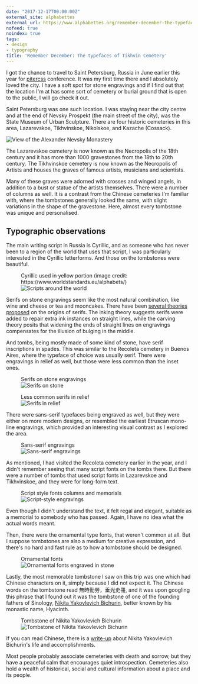 ```yaml
---
date: "2017-12-17T00:00:00Z"
external_site: alphabettes
external_url: https://www.alphabettes.org/remember-december-the-typefaces-of-tikhvin-cemetery/
nofeed: true
noindex: true
tags:
- design
- typography
title: 'Remember December: The typefaces of Tikhvin Cemetery'
---
```

I got the chance to travel to Saint Petersburg, Russia in June earlier this year for [pitercss](https://pitercss.com/) conference. It was my first time there and I absolutely loved the city. I have a soft spot for stone engravings and if I find out that the location I'm at has some sort of cemetery or burial ground that is open to the public, I will go check it out.

Saint Petersburg was one such location. I was staying near the city centre and at the end of Nevsky Prospekt (the main street of the city), was the State Museum of Urban Sculpture. There are four historic cemeteries in this area, Lazarevskoe, Tikhvinskoe, Nikolskoe, and Kazache (Cossack).

<img srcset="/assets/images/posts/tikhvin/river-480.jpg 480w, /assets/images/posts/tikhvin/river-640.jpg 640w, /assets/images/posts/tikhvin/river-960.jpg 960w, /assets/images/posts/tikhvin/river-1280.jpg 1280w" sizes="(max-width: 400px) 100vw, (max-width: 960px) 75vw, 640px" src="/assets/images/posts/tikhvin/river-640.jpg" alt="View of the Alexander Nevsky Monastery" />

The Lazarevskoe cemetery is now known as the Necropolis of the 18th century and it has more than 1000 gravestones from the 18th to 20th century. The Tikhvinskoe cemetery is now known as the Necropolis of Artists and houses the graves of famous artists, musicians and scientists.

Many of these graves were adorned with crosses and winged angels, in addition to a bust or statue of the artists themselves. There were a number of columns as well. It is a contrast from the Chinese cemeteries I'm familiar with, where the tombstones generally looked the same, with slight variations in the shape of the gravestone. Here, almost every tombstone was unique and personalised.

## Typographic observations

The main writing script in Russia is Cyrillic, and as someone who has never been to a region of the world that uses that script, I was particularly interested in the Cyrillic letterforms. And those on the tombstones were beautiful.

<figure>
    <figcaption>Cyrillic used in yellow portion (image credit: https://www.worldstandards.eu/alphabets/)</figcaption>
    <img srcset="/assets/images/posts/tikhvin/world-scripts-480.jpg 480w, /assets/images/posts/tikhvin/world-scripts-640.jpg 640w, /assets/images/posts/tikhvin/world-scripts-960.jpg 960w" sizes="(max-width: 400px) 100vw, (max-width: 960px) 75vw, 640px" src="/assets/images/posts/tikhvin/world-scripts-640.jpg" alt="Scripts around the world" />
</figure>

Serifs on stone engravings seem like the most natural combination, like wine and cheese or tea and mooncakes. There have been [several theories proposed](https://books.google.com.sg/books?id=oHNtDQAAQBAJ&pg=PA24&lpg=PA24&dq=origin+of+serifs&source=bl&ots=kDt23rt6Ds&sig=GLNSxFg6qX8wvnfH3I7y4am_44Y&hl=en&sa=X&ved=0ahUKEwi176_D6NLUAhXEso8KHSIMAJw4ChDoAQg8MAc#v=onepage&q=origin%20of%20serifs&f=false) on the origins of serifs. The inking theory suggests serifs were added to repair extra ink instances on straight lines, while the carving theory posits that widening the ends of straight lines on engravings compensates for the illusion of bulging in the middle.

And tombs, being mostly made of some kind of stone, have serif inscriptions in spades. This was similar to the Recoleta cemetery in Buenos Aires, where the typeface of choice was usually serif. There were engravings in relief as well, but those were less common than the inset ones.

<figure>
    <figcaption>Serifs on stone engravings</figcaption>
    <img srcset="/assets/images/posts/tikhvin/serifs-480.png 480w, /assets/images/posts/tikhvin/serifs-640.png 640w, /assets/images/posts/tikhvin/serifs-960.png 960w" sizes="(max-width: 400px) 100vw, (max-width: 960px) 75vw, 640px" src="/assets/images/posts/tikhvin/serifs-640.png" alt="Serifs on stone" />
</figure>

<figure>
    <figcaption>Less common serifs in relief</figcaption>
    <img srcset="/assets/images/posts/tikhvin/serif-relief-480.png 480w, /assets/images/posts/tikhvin/serif-relief-640.png 640w, /assets/images/posts/tikhvin/serif-relief-960.png 960w" sizes="(max-width: 400px) 100vw, (max-width: 960px) 75vw, 640px" src="/assets/images/posts/tikhvin/serif-relief-640.png" alt="Serifs in relief" />
</figure>

There were sans-serif typefaces being engraved as well, but they were either on more modern designs, or resembled the earliest Etruscan mono-line engravings, which provided an interesting visual contrast as I explored the area.

<figure>
    <figcaption>Sans-serif engravings</figcaption>
    <img srcset="/assets/images/posts/tikhvin/sans-480.png 480w, /assets/images/posts/tikhvin/sans-640.png 640w, /assets/images/posts/tikhvin/sans-960.png 960w" sizes="(max-width: 400px) 100vw, (max-width: 960px) 75vw, 640px" src="/assets/images/posts/tikhvin/sans-640.png" alt="Sans-serif engravings" />
</figure>

As mentioned, I had visited the Recoleta cemetery earlier in the year, and I didn't remember seeing that many script fonts on the tombs there. But there were a number of tombs that used script fonts in Lazarevskoe and Tikhvinskoe, and they were for long-form text.

<figure>
    <figcaption>Script style fonts columns and memorials</figcaption>
    <img srcset="/assets/images/posts/tikhvin/script-480.png 480w, /assets/images/posts/tikhvin/script-640.png 640w, /assets/images/posts/tikhvin/script-960.png 960w" sizes="(max-width: 400px) 100vw, (max-width: 960px) 75vw, 640px" src="/assets/images/posts/tikhvin/script-640.png" alt="Script-style engravings" />
</figure>

Even though I didn't understand the text, it felt regal and elegant, suitable as a memorial to somebody who has passed. Again, I have no idea what the actual words meant.

Then, there were the ornamental type fonts, that weren't common at all. But I suppose tombstones are also a medium for creative expression, and there's no hard and fast rule as to how a tombstone should be designed.

<figure>
    <figcaption>Ornamental fonts</figcaption>
    <img src="/assets/images/posts/tikhvin/ornament.png" alt="Ornamental fonts engraved in stone" />
</figure>

Lastly, the most memorable tombstone I saw on this trip was one which had Chinese characters on it, simply because I did not expect it. The Chinese words on the tombstone read 無時勤勞，垂光史冊, and it was upon googling this phrase that I found out it was the tombstone of one of the founding fathers of Sinology, [Nikita Yakovlevich Bichurin](https://en.wikipedia.org/wiki/Hyacinth_(Bichurin)), better known by his monastic name, Hyacinth.

<figure>
    <figcaption>Tombstone of Nikita Yakovlevich Bichurin</figcaption>
    <img src="/assets/images/posts/tikhvin/chinese.jpg" alt="Tombstone of Nikita Yakovlevich Bichurin" />
</figure>

If you can read Chinese, there is a [write-up](http://epaper.gmw.cn/gmrb/html/2012-11/26/nw.D110000gmrb_20121126_1-12.htm) about Nikita Yakovlevich Bichurin's life and accomplishments. 

Most people probably associate cemeteries with death and sorrow, but they have a peaceful calm that encourages quiet introspection. Cemeteries also hold a wealth of historical, social and cultural information about a place and its people.
